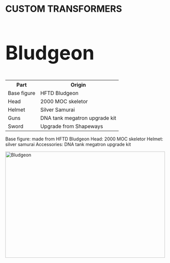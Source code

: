 
<!DOCTYPE html>
<html>
  
<body>
  <h1> CUSTOM TRANSFORMERS</h1>
<h2 style="font-size:60px;"> Bludgeon</h2>
  <table>
    <tr>
      <th>Part</th>
      <th>Origin</th>
    </tr>
    <tr>
      <td>Base figure</td>
      <td>HFTD Bludgeon</td>
    </tr>
    <tr>
      <td>Head</td>
      <td>2000 MOC skeletor</td>
    </tr>
    <tr>
      <td>Helmet</td>
      <td>Silver Samurai</td>
    </tr>
    <tr>
      <td>Guns</td>
      <td>DNA tank megatron upgrade kit</td>
      <tr>
        <td>Sword</td>
        <td>Upgrade from Shapeways</td>
  </table>
  
  Base figure: made from HFTD Bludgeon
  Head: 2000 MOC skeletor
  Helmet: silver samurai 
  Accessories: DNA tank megatron upgrade kit
  
<img src="bludgeon1.png" alt="Bludgeon" width="500" height="333">

</body>
</html>
